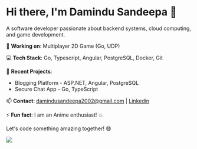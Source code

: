 # Hi there, I'm Damindu Sandeepa 👋

A software developer passionate about backend systems, cloud computing, and game development.

🚀 **Working on**: Multiplayer 2D Game (Go, UDP)

💻 **Tech Stack**: Go, Typescript, Angular, PostgreSQL, Docker, Git

🔭 **Recent Projects**:
- Blogging Platform - ASP.NET, Angular, PostgreSQL
- Secure Chat App - Go, TypeScript

📫 **Contact**: damindusandeepa2002@gmail.com | [Linkedin](https://www.linkedin.com/in/damindu-dissanayake-5b5a79281/)

⚡ **Fun fact**: I am an Anime enthusiast! 💥

Let's code something amazing together! 😄

<img src="https://64.media.tumblr.com/58e04b9a1e9f5162ef2d1a0ace3c7221/tumblr_ojg1n3EPCG1w0ii2ho1_500.gif"/>
